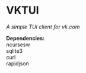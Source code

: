 # VKTUI  
*A simple TUI client for vk.com*

**Dependencies:**    
ncursesw    
sqlite3    
curl    
rapidjson    
